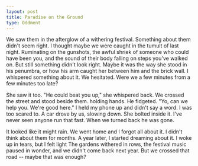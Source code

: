 ```yaml
---
layout: post
title: Paradise on the Ground
type: Oddment
---
```


We saw them in the afterglow of a withering festival. Something about them didn't seem right. I thought maybe we were caught in the tumult of last night. Ruminating on the gunshots, the awful shriek of someone who could have been you, and the sound of their body falling on steps you've walked on. But still something didn't look right. Maybe it was the way she stood in his penumbra, or how his arm caught her between him and the brick wall. I whispered something about it. We hesitated. Were we a few minutes from a few minutes too late? 

She saw it too. "He could beat you up," she whispered back.  We crossed the street and stood beside them. holding hands. He fidgeted. "Yo, can we help you. We're good here." I held my phone up and didn't say a word. I was too scared to. A car drove by us, slowing down. She bolted inside it. I've never seen anyone run that fast. When we turned back he was gone.

It looked like it might rain. We went home and I forgot all about it. I didn't think about them for months. A year later, I started dreaming about it. I woke up in tears, but I felt light The gardens withered in rows, the festival music paused in wonder, and we didn't come back next year. But we crossed that road -- maybe that was enough?
